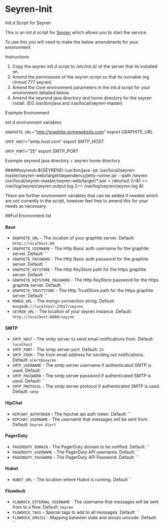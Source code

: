 Seyren-Init
===========

Init.d Script for Seyren

This is an init.d script for [Seyren](https://github.com/scobal/seyren#Key) which allows you to start the service.

To use this you will need to make the below amendments for your environment

Instructions

1. Copy the seyren init.d script to /etc/init.d/ of the server that its installed on.
2. Amend the permissions of the seyren script so that its runnable (eg chmod 777 seyren)
3. Amend the Core environment parameters in the init.d script for your environment detailed below.
4. Amend the seyrend java directory and home directory for the seyren install. (EG /usr/bin/java and /usr/local/seyren-master)

Example Environment

init.d environment variables

`GRAPHITE_URL`="http://graphite.somewebsite.com"
export GRAPHITE_URL

`SMTP_HOST`="smtp.host.com"
export SMTP_HOST

`SMTP_PORT`="25"
export SMTP_PORT

Example seyrend java directory + seyren home directory

#####seyrend=${SEYREND-/usr/bin/java -jar /usr/local/seyren-master/seyren-web/target/dependency/jetty-runner.jar --path /seyren /usr/local/seyren-master/seyren-web/target/*.war > /dev/null 2>&1 >> /var/log/seyren/seyren.output.log 2>> /var/log/seyren/seyren.log  &}

There are further environment variables that can be added if needed which are not currently in the script, 
however feel free to amend this for your needs as necessary.

##Full Environment list

#### Base
* `GRAPHITE_URL` - The location of your graphite server. Default: `http://localhost:80`
* `GRAPHITE_USERNAME` - The Http Basic auth username for the graphite server. Default: ``
* `GRAPHITE_PASSWORD` - The Http Basic auth password for the graphite server. Default: ``
* `GRAPHITE_KEYSTORE` - The Http KeyStore path for the https graphite server. Default: ``
* `GRAPHITE_KEYSTORE_PASSWORD` - The Http KeyStore password for the https graphite server. Default: ``
* `GRAPHITE_TRUSTSTORE` - The Http TrustStore path for the https graphite server. Default: ``
* `MONGO_URL` - The mongo connection string. Default: `mongodb://localhost:27017/seyren`
* `SEYREN_URL` - The location of your seyren instance. Default: `http://localhost:8080/seyren`

#### SMTP
* `SMTP_HOST` - The smtp server to send email notifications from. Default: `localhost`
* `SMTP_PORT` - The smtp server port. Default: `25`
* `SMTP_FROM` - The from email address for sending out notifications. Default: `alert@seyren`
* `SMTP_USERNAME` - The smtp server username if authenticated SMTP is used. Default: ``
* `SMTP_PASSWORD` - The smtp server password if authenticated SMTP is used. Default: ``
* `SMTP_PROTOCOL` - The smtp server protocol if authenticated SMTP is used. Default: `smtp`

#### HipChat
* `HIPCHAT_AUTHTOKEN` - The hipchat api auth token. Default: ``
* `HIPCHAT_USERNAME` - The username that messages will be sent from. Default: `Seyren Alert`

#### PagerDuty
* `PAGERDUTY_DOMAIN` - The PagerDuty domain to be notified. Default: ``
* `PAGERDUTY_USERNAME` - The PagerDuty API username. Default: ``
* `PAGERDUTY_PASSWORD` - The PagerDuty API Password. Default: ``

#### Hubot
* `HUBOT_URL` - The location where Hubot is running. Default ``

#### Flowdock
* `FLOWDOCK_EXTERNAL_USERNAME` - The username that messages will be sent from to a flow. Default: `Seyren`
* `FLOWDOCK_TAGS` -  Special tags to add to all messages. Default: ``
* `FLOWDOCK_EMOJIS` - Mapping between state and emojis unicode. Default: ``
